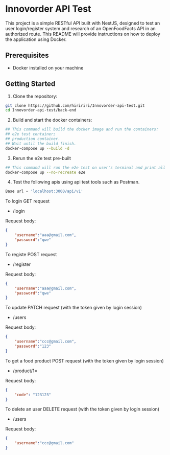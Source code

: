 # Innovorder API Test

This project is a simple RESTful API built with NestJS, designed to test an user login/register system and research of an OpenFoodFacts API in an authorized route. This README will provide instructions on how to deploy the application using Docker.

## Prerequisites

- Docker installed on your machine

## Getting Started

1. Clone the repository:

```bash
git clone https://github.com/hiririri/Innovorder-api-test.git
cd Innovorder-api-test/back-end
```

2. Build and start the docker containers:

```bash
## This command will build the docker image and run the containers: 
## e2e test container;
## production container.
## Wait until the build finish.
docker-compose up --build -d
```

3. Rerun the e2e test pre-built

```bash
## This command will run the e2e test on user's terminal and print all the test result.
docker-compose up --no-recreate e2e
```

4. Test the following apis using api test tools such as Postman.

```javascript
Base url = 'localhost:3000/api/v1'
```

To login GET request
- /login

Request body:

```json
{
    "username":"aaa@gmail.com",
    "password":"qwe"
}
```

To registe POST request
- /register

Request body:

```json
{
    "username":"aaa@gmail.com",
    "password":"qwe"
}
```

To update PATCH request (with the token given by login session)
- /users

Request body:

```json
{
    "username":"ccc@gmail.com",
    "password":"123"
}
```

To get a food product POST request (with the token given by login session)
- /product/1=

Request body:

```json
{
    "code": "123123"
}
```

To delete an user DELETE request (with the token given by login session)
- /users

Request body:

```json
{
    "username":"ccc@gmail.com"
}
```
